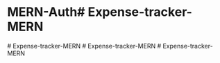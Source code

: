 # MERN-Auth#   E x p e n s e - t r a c k e r - M E R N  
 #   E x p e n s e - t r a c k e r - M E R N  
 #   E x p e n s e - t r a c k e r - M E R N  
 #   E x p e n s e - t r a c k e r - M E R N  
 
